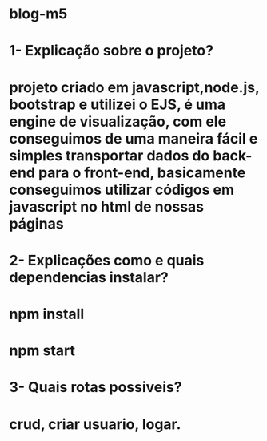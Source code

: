 # blog-m5

# 1- Explicação sobre o projeto?
# projeto criado em javascript,node.js, bootstrap e utilizei o EJS, é uma engine de visualização, com ele conseguimos de uma maneira fácil e simples transportar dados do back-end para o front-end, basicamente conseguimos utilizar códigos em javascript no html de nossas páginas


# 2- Explicações como e quais dependencias instalar?
# npm install
# npm start


# 3- Quais rotas possiveis?
# crud, criar usuario, logar.


